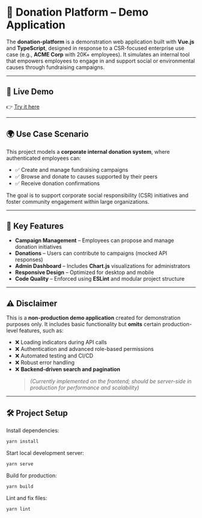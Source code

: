 # 🧩 Donation Platform – Demo Application

The **donation-platform** is a demonstration web application built with **Vue.js** and **TypeScript**, designed in response to a CSR-focused enterprise use case (e.g., **ACME Corp** with 20K+ employees). It simulates an internal tool that empowers employees to engage in and support social or environmental causes through fundraising campaigns.

---

## 🚀 Live Demo

👉 [Try it here](https://dawidstask.github.io/donation-platform/)

---

## 🌍 Use Case Scenario

This project models a **corporate internal donation system**, where authenticated employees can:

- ✅ Create and manage fundraising campaigns
- ✅ Browse and donate to causes supported by their peers
- ✅ Receive donation confirmations

The goal is to support corporate social responsibility (CSR) initiatives and foster community engagement within large organizations.

---

## 🔧 Key Features

- **Campaign Management** – Employees can propose and manage donation initiatives
- **Donations** – Users can contribute to campaigns (mocked API responses)
- **Admin Dashboard** – Includes **Chart.js** visualizations for administrators
- **Responsive Design** – Optimized for desktop and mobile
- **Code Quality** – Enforced using **ESLint** and modular project structure

---

## ⚠️ Disclaimer

This is a **non-production demo application** created for demonstration purposes only. It includes basic functionality but **omits** certain production-level features, such as:

- ❌ Loading indicators during API calls
- ❌ Authentication and advanced role-based permissions
- ❌ Automated testing and CI/CD
- ❌ Robust error handling
- ❌ **Backend-driven search and pagination**
  > *(Currently implemented on the frontend; should be server-side in production for performance and scalability)*

---

## 🛠️ Project Setup

Install dependencies:

```bash
yarn install
```
Start local development server:
```bash
yarn serve
```
Build for production:
```bash
yarn build
```
Lint and fix files:
```bash
yarn lint
```
